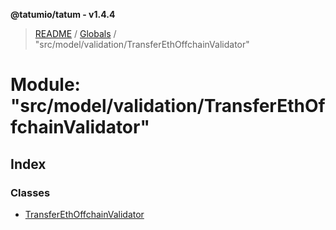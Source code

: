 **@tatumio/tatum - v1.4.4**

> [README](../README.md) / [Globals](../globals.md) / "src/model/validation/TransferEthOffchainValidator"

# Module: "src/model/validation/TransferEthOffchainValidator"

## Index

### Classes

* [TransferEthOffchainValidator](../classes/_src_model_validation_transferethoffchainvalidator_.transferethoffchainvalidator.md)
